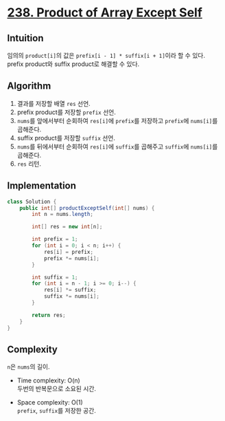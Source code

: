 # [238. Product of Array Except Self](https://leetcode.com/problems/product-of-array-except-self/description/) 

## Intuition
임의의 `product[i]`의 값은 `prefix[i - 1] * suffix[i + 1]`이라 할 수 있다.\
prefix product와 suffix product로 해결할 수 있다.

## Algorithm
1. 결과를 저장할 배열 `res` 선언.
2. prefix product를 저장할 `prefix` 선언.
3. `nums`를 앞에서부터 순회하여 `res[i]`에 `prefix`를 저장하고 `prefix`에 `nums[i]`를 곱해준다.
4. suffix product를 저장할 `suffix` 선언.
5. `nums`를 뒤에서부터 순회하여 `res[i]`에 `suffix`를 곱해주고 `suffix`에 `nums[i]`를 곱해준다.
6. `res` 리턴.

## Implementation
```java
class Solution {
    public int[] productExceptSelf(int[] nums) {
        int n = nums.length;

        int[] res = new int[n];

        int prefix = 1;
        for (int i = 0; i < n; i++) {
            res[i] = prefix;
            prefix *= nums[i];
        }

        int suffix = 1;
        for (int i = n - 1; i >= 0; i--) {
            res[i] *= suffix;
            suffix *= nums[i];
        }

        return res;
    }
}
```

## Complexity
`n`은 `nums`의 길이.
- Time complexity: O(n)\
두번의 반복문으로 소요된 시간.

- Space complexity: O(1)\
`prefix`, `suffix`를 저장한 공간.